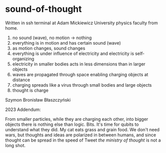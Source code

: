 # sound-of-thought
Written in ssh terminal at Adam Mickiewicz University physics faculty from home.

1. no sound (wave), no motion -> nothing
2. everything is in motion and has certain sound (wave)
3. as motion changes, sound changes
4. everything is under influence of electricity and electricity is self-organizing
5. electricity in smaller bodies acts in less dimensions than in larger objects
6. waves are propagated through space enabling charging objects at distance
7. charging spreads like a virus through small bodies and large objects
8. thought is charge

Szymon Bronisław Błaszczyński

2023 Addendum:

From smaller particles, while they are charging each other, into bigger objects
there is nothing else than logic. Bits. It's time for qubits to understand what they
did. My cat eats grass and grain food. We don't need wars, but thoughts and ideas
are polarized in between humans, and since thought can be spread in the speed of Tweet
_the ministry of thought_ is not a long shot.
